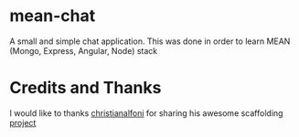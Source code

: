 # mean-chat
A small and simple chat application. This was done in order to learn MEAN (Mongo, Express, Angular, Node) stack

# Credits and Thanks
I would like to thanks [christianalfoni](https://github.com/christianalfoni) for sharing his awesome scaffolding [project](https://github.com/christianalfoni/webpack-express-boilerplate)
